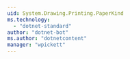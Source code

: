 ```yaml
---
uid: System.Drawing.Printing.PaperKind
ms.technology: 
  - "dotnet-standard"
author: "dotnet-bot"
ms.author: "dotnetcontent"
manager: "wpickett"
---
```

